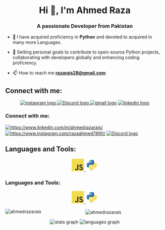 <h1 align="center">Hi 👋, I'm Ahmed Raza</h1>
<h3 align="center">A passionate Developer from Pakistan</h3>


- 🌱 I have acquired proficiency in **Python** and devoted to acquired in many more Languages.
- 🚀 Setting personal goals to contribute to open-source Python projects, collaborating with developers globally and enhancing coding proficiency.


- 📫 How to reach me **razarais28@gmail.com**
<h2 align="left">Connect with me:</h2>
<div align="center">
 <a href="https://www.instagram.com/razaahmed7890/"></a>
  <a href="https://www.instagram.com/razaahmed7890"> <img src="https://img.shields.io/static/v1?message=Instagram&logo=instagram&label=&color=E4405F&logoColor=white&labelColor=&style=for-the-badge" height="35" alt="instagram logo"  /> </a>
  <a href="https://discord.com/users/ahmedraza0209_87718">
  <img src="https://img.shields.io/static/v1?message=Discord&logo=discord&label=&color=7289DA&logoColor=white&labelColor=&style=for-the-badge" height="35" alt="Discord logo" />
</a>
  <a href="mailto:razarais28@gmail.com"><img src="https://img.shields.io/static/v1?message=Gmail&logo=gmail&label=&color=D14836&logoColor=white&labelColor=&style=for-the-badge" height="35" alt="gmail logo"  /></a>
  <a href="https://www.linkedin.com/in/ahmedrazarais"> <img src="https://img.shields.io/static/v1?message=LinkedIn&logo=linkedin&label=&color=0077B5&logoColor=white&labelColor=&style=for-the-badge" height="35" alt="linkedin logo"  /> </a>


<h3 align="left">Connect with me:</h3>
<p align="left">
<a href="https://linkedin.com/in/https://www.linkedin.com/in/ahmedrazarais/" target="blank"><img align="center" src="https://raw.githubusercontent.com/rahuldkjain/github-profile-readme-generator/master/src/images/icons/Social/linked-in-alt.svg" alt="https://www.linkedin.com/in/ahmedrazarais/" height="30" width="40" /></a>
<a href="https://instagram.com/https://www.instagram.com/razaahmed7890/" target="blank"><img align="center" src="https://raw.githubusercontent.com/rahuldkjain/github-profile-readme-generator/master/src/images/icons/Social/instagram.svg" alt="https://www.instagram.com/razaahmed7890/" height="30" width="40" /></a>
<a href="https://discord.com/users/ahmedraza0209_87718" target="_blank">
  <img align="center" src="https://img.shields.io/static/v1?message=Discord&logo=discord&label=&color=7289DA&logoColor=white&labelColor=&style=for-the-badge" alt="Discord logo" height="30" width="40" />
</a>

</p>
<h2 align="left">Languages and Tools:</h2>
<p align="center">
    <a href="https://developer.mozilla.org/en-US/docs/Web/JavaScript" target="_blank" rel="noreferrer">
        <img src="https://raw.githubusercontent.com/devicons/devicon/master/icons/javascript/javascript-original.svg" alt="javascript" width="40" height="40"/>
    </a>
    <a href="https://www.python.org/" target="_blank" rel="noreferrer">
        <img src="https://raw.githubusercontent.com/devicons/devicon/master/icons/python/python-original.svg" alt="python" width="40" height="40"/>
    </a>
</p>


<h3 align="left">Languages and Tools:</h3>
<p align="center">
    <a href="https://developer.mozilla.org/en-US/docs/Web/JavaScript" target="_blank" rel="noreferrer">
        <img src="https://raw.githubusercontent.com/devicons/devicon/master/icons/javascript/javascript-original.svg" alt="javascript" width="40" height="40"/>
    </a>
    <a href="https://www.python.org/" target="_blank" rel="noreferrer">
        <img src="https://raw.githubusercontent.com/devicons/devicon/master/icons/python/python-original.svg" alt="python" width="40" height="40"/>
    </a>
</p>


<p><img align="left" src="https://github-readme-stats.vercel.app/api/top-langs?username=ahmedrazarais&show_icons=true&locale=en&layout=compact" alt="ahmedrazarais" /></p>

<p>&nbsp;<img align="center" src="https://github-readme-stats.vercel.app/api?username=ahmedrazarais&show_icons=true&locale=en" alt="ahmedrazarais" /></p>
<div align="center">
  <img src="https://github-readme-stats.vercel.app/api?username=ahmedrazaraisl&hide_title=false&hide_rank=false&show_icons=true&include_all_commits=true&count_private=true&disable_animations=false&theme=dracula&locale=en&hide_border=false" height="150" alt="stats graph"  />
  <img src="https://github-readme-stats.vercel.app/api/top-langs?username=ahmmedrazarais&locale=en&hide_title=false&layout=compact&card_width=320&langs_count=5&theme=dracula&hide_border=false" height="150" alt="languages graph"  />
</div>
